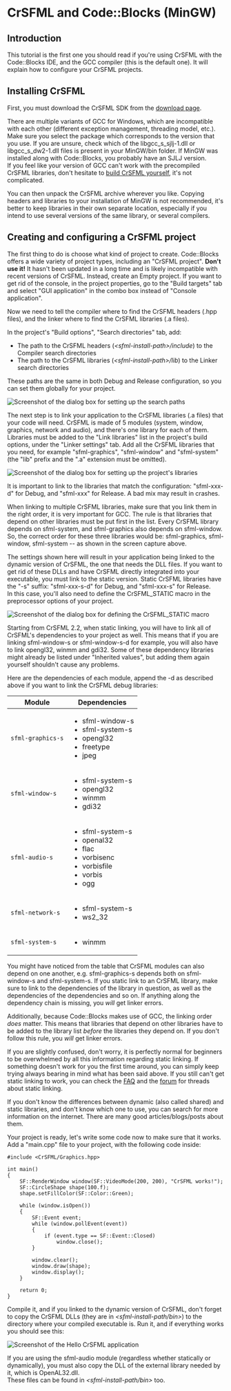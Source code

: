# CrSFML and Code::Blocks (MinGW)

## Introduction

This tutorial is the first one you should read if you're using CrSFML with the Code::Blocks IDE, and the GCC compiler (this is the default one). It will explain how to configure your CrSFML projects. 

## Installing CrSFML

First, you must download the CrSFML SDK from the [download page](../../download.html "Go to the download page"). 

There are multiple variants of GCC for Windows, which are incompatible with each other (different exception management, threading model, etc.). Make sure you select the package which corresponds to the version that you use. If you are unsure, check which of the libgcc_s_sjlj-1.dll or libgcc_s_dw2-1.dll files is present in your MinGW/bin folder. If MinGW was installed along with Code::Blocks, you probably have an SJLJ version.   
If you feel like your version of GCC can't work with the precompiled CrSFML libraries, don't hesitate to [build CrSFML yourself](compile-with-cmake.md "How to compile CrSFML"), it's not complicated. 

You can then unpack the CrSFML archive wherever you like. Copying headers and libraries to your installation of MinGW is not recommended, it's better to keep libraries in their own separate location, especially if you intend to use several versions of the same library, or several compilers. 

## Creating and configuring a CrSFML project

The first thing to do is choose what kind of project to create. Code::Blocks offers a wide variety of project types, including an "CrSFML project". **Don't use it!** It hasn't been updated in a long time and is likely incompatible with recent versions of CrSFML. Instead, create an Empty project. If you want to get rid of the console, in the project properties, go to the "Build targets" tab and select "GUI application" in the combo box instead of "Console application". 

Now we need to tell the compiler where to find the CrSFML headers (.hpp files), and the linker where to find the CrSFML libraries (.a files). 

In the project's "Build options", "Search directories" tab, add: 

* The path to the CrSFML headers (*&lt;sfml-install-path&gt;/include*) to the Compiler search directories
* The path to the CrSFML libraries (*&lt;sfml-install-path&gt;/lib*) to the Linker search directories

These paths are the same in both Debug and Release configuration, so you can set them globally for your project. 

![Screenshot of the dialog box for setting up the search paths](images/start-cb-paths.png)

The next step is to link your application to the CrSFML libraries (.a files) that your code will need. CrSFML is made of 5 modules (system, window, graphics, network and audio), and there's one library for each of them.  
Libraries must be added to the "Link libraries" list in the project's build options, under the "Linker settings" tab. Add all the CrSFML libraries that you need, for example "sfml-graphics", "sfml-window" and "sfml-system" (the "lib" prefix and the ".a" extension must be omitted). 

![Screenshot of the dialog box for setting up the project's libraries](images/start-cb-link-libs.png)

It is important to link to the libraries that match the configuration: "sfml-xxx-d" for Debug, and "sfml-xxx" for Release. A bad mix may result in crashes. 

When linking to multiple CrSFML libraries, make sure that you link them in the right order, it is very important for GCC. The rule is that libraries that depend on other libraries must be put first in the list. Every CrSFML library depends on sfml-system, and sfml-graphics also depends on sfml-window. So, the correct order for these three libraries would be: sfml-graphics, sfml-window, sfml-system -- as shown in the screen capture above. 

The settings shown here will result in your application being linked to the dynamic version of CrSFML, the one that needs the DLL files. If you want to get rid of these DLLs and have CrSFML directly integrated into your executable, you must link to the static version. Static CrSFML libraries have the "-s" suffix: "sfml-xxx-s-d" for Debug, and "sfml-xxx-s" for Release.  
In this case, you'll also need to define the CrSFML_STATIC macro in the preprocessor options of your project. 

![Screenshot of the dialog box for defining the CrSFML_STATIC macro](images/start-cb-static.png)

Starting from CrSFML 2.2, when static linking, you will have to link all of CrSFML's dependencies to your project as well. This means that if you are linking sfml-window-s or sfml-window-s-d for example, you will also have to link opengl32, winmm and gdi32. Some of these dependency libraries might already be listed under "Inherited values", but adding them again yourself shouldn't cause any problems. 

Here are the dependencies of each module, append the -d as described above if you want to link the CrSFML debug libraries:   

<table class="styled expanded">
    <thead>
        <tr>
            <th>Module</th>
            <th>Dependencies</th>
        </tr>
    </thead>
    <tbody>
        <tr>
            <td><code>sfml-graphics-s</code></td>
            <td><ul>
                <li>sfml-window-s</li>
                <li>sfml-system-s</li>
                <li>opengl32</li>
                <li>freetype</li>
                <li>jpeg</li>
            </ul></td>
        </tr>
        <tr>
            <td><code>sfml-window-s</code></td>
            <td><ul>
                <li>sfml-system-s</li>
                <li>opengl32</li>
                <li>winmm</li>
                <li>gdi32</li>
            </ul></td>
        </tr>
        <tr>
            <td><code>sfml-audio-s</code></td>
            <td><ul>
                <li>sfml-system-s</li>
                <li>openal32</li>
                <li>flac</li>
                <li>vorbisenc</li>
                <li>vorbisfile</li>
                <li>vorbis</li>
                <li>ogg</li>
            </ul></td>
        </tr>
        <tr>
            <td><code>sfml-network-s</code></td>
            <td><ul>
                <li>sfml-system-s</li>
                <li>ws2_32</li>
            </ul></td>
        </tr>
        <tr>
            <td><code>sfml-system-s</code></td>
            <td><ul>
                <li>winmm</li>
            </ul></td>
        </tr>
    </tbody>
</table>

You might have noticed from the table that CrSFML modules can also depend on one another, e.g. sfml-graphics-s depends both on sfml-window-s and sfml-system-s. If you static link to an CrSFML library, make sure to link to the dependencies of the library in question, as well as the dependencies of the dependencies and so on. If anything along the dependency chain is missing, you *will* get linker errors. 

Additionally, because Code::Blocks makes use of GCC, the linking order *does* matter. This means that libraries that depend on other libraries have to be added to the library list *before* the libraries they depend on. If you don't follow this rule, you *will* get linker errors. 

If you are slightly confused, don't worry, it is perfectly normal for beginners to be overwhelmed by all this information regarding static linking. If something doesn't work for you the first time around, you can simply keep trying always bearing in mind what has been said above. If you still can't get static linking to work, you can check the [FAQ](../../faq.php#build-link-static "Go to the FAQ page") and the [forum](http://en.sfml-dev.org/forums/index.php?board=4.0 "Go to the general help forum") for threads about static linking. 

If you don't know the differences between dynamic (also called shared) and static libraries, and don't know which one to use, you can search for more information on the internet. There are many good articles/blogs/posts about them. 

Your project is ready, let's write some code now to make sure that it works. Add a "main.cpp" file to your project, with the following code inside: 

```
#include <CrSFML/Graphics.hpp>

int main()
{
    SF::RenderWindow window(SF::VideoMode(200, 200), "CrSFML works!");
    SF::CircleShape shape(100.f);
    shape.setFillColor(SF::Color::Green);

    while (window.isOpen())
    {
        SF::Event event;
        while (window.pollEvent(event))
        {
            if (event.type == SF::Event::Closed)
                window.close();
        }

        window.clear();
        window.draw(shape);
        window.display();
    }

    return 0;
}
```

Compile it, and if you linked to the dynamic version of CrSFML, don't forget to copy the CrSFML DLLs (they are in *&lt;sfml-install-path/bin&gt;*) to the directory where your compiled executable is. Run it, and if everything works you should see this: 

![Screenshot of the Hello CrSFML application](images/start-cb-app.png)

If you are using the sfml-audio module (regardless whether statically or dynamically), you must also copy the DLL of the external library needed by it, which is OpenAL32.dll.  
These files can be found in *&lt;sfml-install-path/bin&gt;* too. 
